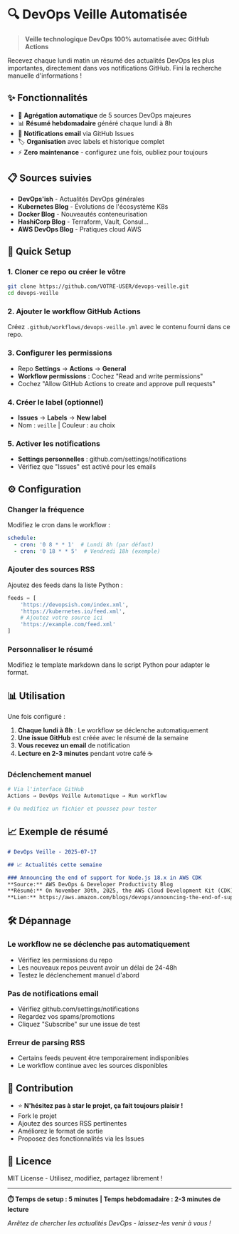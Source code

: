 # 🔍 DevOps Veille Automatisée

> **Veille technologique DevOps 100% automatisée avec GitHub Actions**

Recevez chaque lundi matin un résumé des actualités DevOps les plus importantes, directement dans vos notifications GitHub. Fini la recherche manuelle d'informations !

## ✨ Fonctionnalités

- 📰 **Agrégation automatique** de 5 sources DevOps majeures
- 📊 **Résumé hebdomadaire** généré chaque lundi à 8h
- 📧 **Notifications email** via GitHub Issues
- 🏷️ **Organisation** avec labels et historique complet
- ⚡ **Zero maintenance** - configurez une fois, oubliez pour toujours

## 📋 Sources suivies

- **DevOps'ish** - Actualités DevOps générales
- **Kubernetes Blog** - Évolutions de l'écosystème K8s
- **Docker Blog** - Nouveautés conteneurisation
- **HashiCorp Blog** - Terraform, Vault, Consul...
- **AWS DevOps Blog** - Pratiques cloud AWS

## 🚀 Quick Setup

### 1. Cloner ce repo ou créer le vôtre
```bash
git clone https://github.com/VOTRE-USER/devops-veille.git
cd devops-veille
```

### 2. Ajouter le workflow GitHub Actions
Créez `.github/workflows/devops-veille.yml` avec le contenu fourni dans ce repo.

### 3. Configurer les permissions
- Repo **Settings** → **Actions** → **General**
- **Workflow permissions** : Cochez "Read and write permissions"
- Cochez "Allow GitHub Actions to create and approve pull requests"

### 4. Créer le label (optionnel)
- **Issues** → **Labels** → **New label**
- Nom : `veille` | Couleur : au choix

### 5. Activer les notifications
- **Settings personnelles** : github.com/settings/notifications
- Vérifiez que "Issues" est activé pour les emails

## ⚙️ Configuration

### Changer la fréquence
Modifiez le cron dans le workflow :
```yaml
schedule:
  - cron: '0 8 * * 1'  # Lundi 8h (par défaut)
  - cron: '0 18 * * 5'  # Vendredi 18h (exemple)
```

### Ajouter des sources RSS
Ajoutez des feeds dans la liste Python :
```python
feeds = [
    'https://devopsish.com/index.xml',
    'https://kubernetes.io/feed.xml',
    # Ajoutez votre source ici
    'https://example.com/feed.xml'
]
```

### Personnaliser le résumé
Modifiez le template markdown dans le script Python pour adapter le format.

## 📊 Utilisation

Une fois configuré :

1. **Chaque lundi à 8h** : Le workflow se déclenche automatiquement
2. **Une issue GitHub** est créée avec le résumé de la semaine
3. **Vous recevez un email** de notification
4. **Lecture en 2-3 minutes** pendant votre café ☕

### Déclenchement manuel
```bash
# Via l'interface GitHub
Actions → DevOps Veille Automatique → Run workflow

# Ou modifiez un fichier et poussez pour tester
```

## 📈 Exemple de résumé

```markdown
# DevOps Veille - 2025-07-17

## 📈 Actualités cette semaine

### Announcing the end of support for Node.js 18.x in AWS CDK
**Source:** AWS DevOps & Developer Productivity Blog
**Résumé:** On November 30th, 2025, the AWS Cloud Development Kit (CDK) will no longer support Node.js 18.x...
**Lien:** https://aws.amazon.com/blogs/devops/announcing-the-end-of-support-for-node-js-18-x-in-aws-cdk/
```

## 🛠️ Dépannage

### Le workflow ne se déclenche pas automatiquement
- Vérifiez les permissions du repo
- Les nouveaux repos peuvent avoir un délai de 24-48h
- Testez le déclenchement manuel d'abord

### Pas de notifications email
- Vérifiez github.com/settings/notifications
- Regardez vos spams/promotions
- Cliquez "Subscribe" sur une issue de test

### Erreur de parsing RSS
- Certains feeds peuvent être temporairement indisponibles
- Le workflow continue avec les sources disponibles

## 🤝 Contribution

- ⭐ **N'hésitez pas à star le projet, ça fait toujours plaisir !**
- Fork le projet
- Ajoutez des sources RSS pertinentes
- Améliorez le format de sortie
- Proposez des fonctionnalités via les Issues

## 📄 Licence

MIT License - Utilisez, modifiez, partagez librement !

---

**⏱️ Temps de setup : 5 minutes | Temps hebdomadaire : 2-3 minutes de lecture**

*Arrêtez de chercher les actualités DevOps - laissez-les venir à vous !*